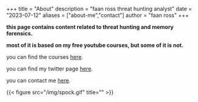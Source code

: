 +++
title = "About"
description = "faan ross threat hunting analyst"
date = "2023-07-12"
aliases = ["about-me","contact"]
author = "faan ross"
+++

**this page contains content related to threat hunting and memory forensics.**

**most of it is based on my free youtube courses, but some of it is not.**

you can find the courses [here](https://www.youtube.com/channel/UCtwchzdOYHiXai5BxXPiHMg).

you can find my twitter page [here](https://www.twitter.com/faanross).

you can contact me [here](mailto:moi@faanross.com).


{{< figure src="/img/spock.gif" title="" >}}





